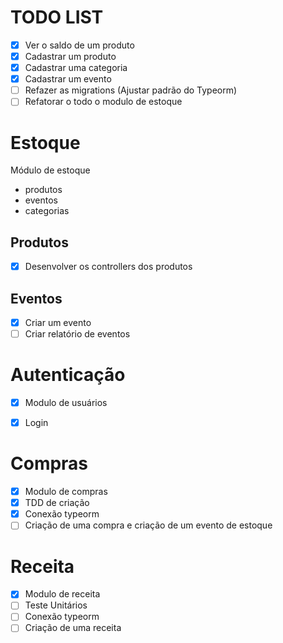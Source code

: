 # TODO LIST

- [x] Ver o saldo de um produto
- [x] Cadastrar um produto
- [x] Cadastrar uma categoria
- [x] Cadastrar um evento
- [ ] Refazer as migrations (Ajustar padrão do Typeorm)
- [ ] Refatorar o todo o modulo de estoque

# Estoque

Módulo de estoque

- produtos
- eventos
- categorias

## Produtos

- [x] Desenvolver os controllers dos produtos

## Eventos

- [x] Criar um evento
- [ ] Criar relatório de eventos

# Autenticação

- [x] Modulo de usuários
- [x] Login


# Compras

- [x] Modulo de compras
- [x] TDD de criação
- [x] Conexão typeorm
- [ ] Criação de uma compra e criação de um evento de estoque

# Receita

- [x] Modulo de receita
- [ ] Teste Unitários
- [ ] Conexão typeorm
- [ ] Criação de uma receita
